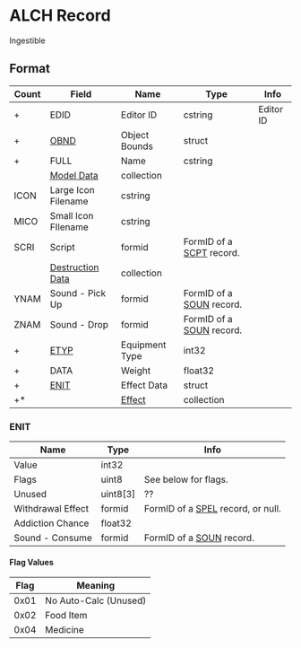 ALCH Record
===========

Ingestible

## Format

Count | Field | Name | Type | Info
------|-------|------|------|-----
+ | EDID | Editor ID | cstring | Editor ID
+ | [OBND](Fields/OBND.md) | Object Bounds | struct |
+ | FULL | Name | cstring |
 | | [Model Data](Fields/Model.md) | collection |
 | ICON | Large Icon Filename | cstring | 
 | MICO | Small Icon FIlename | cstring |
 | SCRI | Script | formid | FormID of a [SCPT](SCPT.md) record.
 | | [Destruction Data](Fields/Destruction.md) | collection |
 | YNAM | Sound - Pick Up | formid | FormID of a [SOUN](SOUN.md) record.
 | ZNAM | Sound - Drop | formid | FormID of a [SOUN](SOUN.md) record.
+ | [ETYP](Fields/ETYP.md) | Equipment Type | int32 |
+ | DATA | Weight | float32 |
+ | [ENIT](#enit) | Effect Data | struct |
+* | | [Effect](Fields/Effect.md) | collection |

### ENIT

Name | Type | Info
-----|------|-----
Value | int32 |
Flags | uint8 | See below for flags.
Unused | uint8[3] | ??
Withdrawal Effect | formid | FormID of a [SPEL](SPEL.md) record, or null.
Addiction Chance | float32 |
Sound - Consume | formid | FormID of a [SOUN](SOUN.md) record.

#### Flag Values

Flag | Meaning
-----|--------
0x01 | No Auto-Calc (Unused)
0x02 | Food Item
0x04 | Medicine

